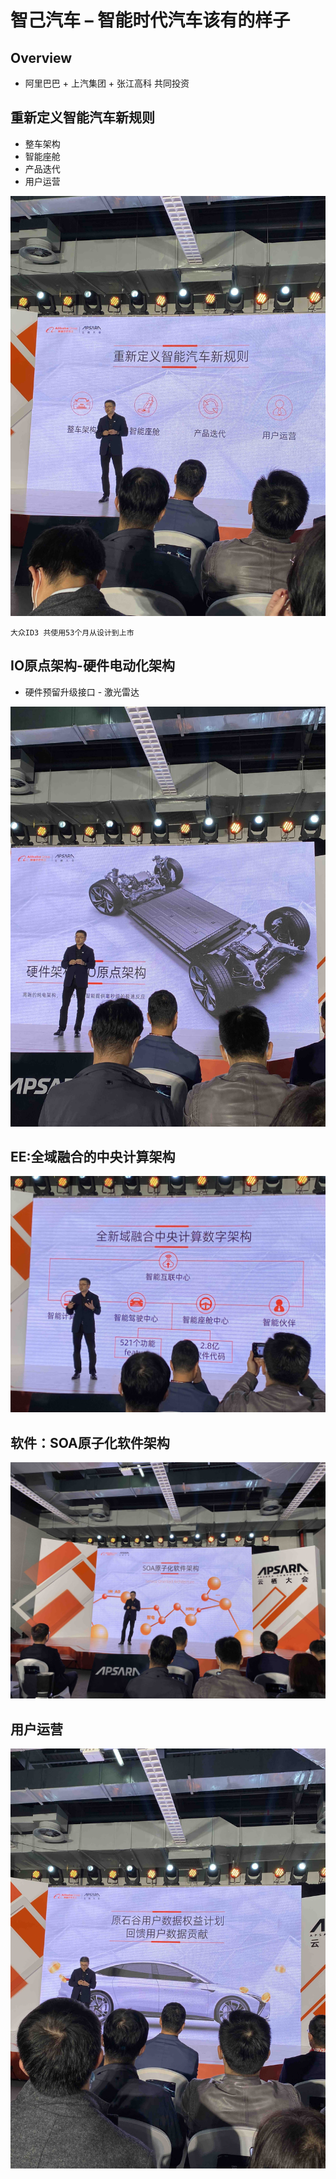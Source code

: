 # 智己汽车 – 智能时代汽车该有的样子

## Overview
* 阿里巴巴 + 上汽集团 + 张江高科 共同投资

## 重新定义智能汽车新规则
* 整车架构
* 智能座舱
* 产品迭代
* 用户运营

![xp1](../images/alibaba/zhiji1.jpg)

`大众ID3 共使用53个月从设计到上市`

## IO原点架构-硬件电动化架构
* 硬件预留升级接口 - 激光雷达

![xp1](../images/alibaba/zhiji2.jpg)

## EE:全域融合的中央计算架构
![xp1](../images/alibaba/zhiji3.jpg)

## 软件：SOA原子化软件架构
![xp1](../images/alibaba/zhiji4.jpg)


## 用户运营
![xp1](../images/alibaba/zhiji5.jpg)





